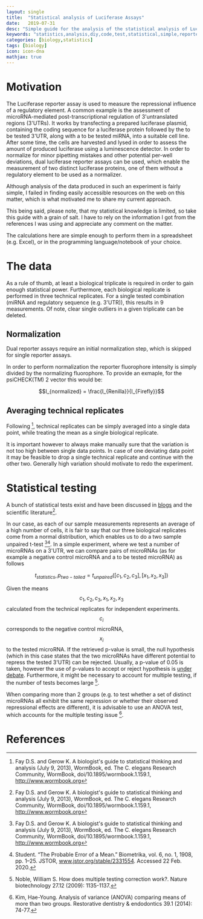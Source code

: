 ```yaml
---
layout: single
title:  "Statistical analysis of Luciferase Assays"
date:   2019-07-31
desc: "Simple guide for the analysis of the statistical analysis of Luciferase reporter assays"
keywords: "statistics,analysis,diy,code,test,statistical,simple,reporter"
categories: [biology,statistics]
tags: [biology]
icon: icon-dna
mathjax: true
---
```


# Motivation

The Luciferase reporter assay is used to measure the repressional influence of a regulatory element. A common example is the assessment of microRNA-mediated post-transcriptional regulation of 3'untranslated regions (3'UTRs). It works by transfecting a prepared luciferase plasmid, containing the coding sequence for a luciferase protein followed by the to be tested 3'UTR, along with a to be tested miRNA, into a suitable cell line. After some time, the cells are harvested and lysed in order to assess the amount of produced luciferase using a luminescence detector.
In order to normalize for minor pipetting mistakes and other potential per-well deviations, dual luciferase reporter assays can be used, which enable the measurement of two distinct luciferase proteins, one of them without a regulatory element to be used as a normalizer. 

Although analysis of the data produced in such an experiment is fairly simple, I failed in finding easily accessible resources on the web on this matter, which is what motivated me to share my current approach. 

This being said, please note, that my statistical knowledge is limited, so take this guide with a grain of salt. I have to rely on the information I got from the references I was using and appreciate any comment on the matter. 

The calculations here are simple enough to perform them in a spreadsheet (e.g. Excel), or in the programming language/notebook of your choice.

# The data

As a rule of thumb, at least a biological triplicate is required in order to gain enough statistical power. Furthermore, each biological replicate is performed in three technical replicates. For a single tested combination (miRNA and regulatory sequence (e.g. 3'UTR)), this results in 9 measurements. Of note, clear single outliers in a given triplicate can be deleted.

## Normalization

Dual reporter assays require an initial normalization step, which is skipped for single reporter assays.

In order to perform normalization the reporter fluorophore intensity is simply divided by the normalizing fluorophore. To provide an exmaple, for the psiCHECK(TM) 2 vector this would be:

$$I_{normalized} = \frac{I_{Renilla}}{I_{Firefly}}$$

## Averaging technical replicates

Following [^1], technical replicates can be simply averaged into a single data point, while treating the mean as a single biological replicate.

It is important however to always make manually sure that the variation is not too high between single data points. In case of one deviating data point it may be feasible to drop a single technical replicate and continue with the other two. Generally high variation should motivate to redo the experiment.

# Statistical testing

A bunch of statistical tests exist and have been discussed in [blogs](https://blog.minitab.com/blog/adventures-in-statistics-2/choosing-between-a-nonparametric-test-and-a-parametric-test) and the scientific literature[^1].

In our case, as each of our sample measurements represents an average of a high number of cells, it is fair to say that our three biological replicates come from a normal distribution, which enables us to do a two sample unpaired t-test [^1][^2]. In a simple experiment, where we test a number of microRNAs on a 3'UTR, we can compare pairs of microRNAs (as for example a negative control microRNA and a to be tested microRNA) as follows

$$t_{statistics}, p_{two-tailed} = t_{unpaired}([c_1, c_2, c_3], [x_1, x_2, x_3])$$

Given the means $$c_1, c_2, c_3, x_1, x_2, x_3$$ calculated from the technical replicates for independent experiments. $$c_i$$ corresponds to the negative control microRNA, $$x_i$$ to the tested microRNA. If the retrieved p-value is small, the null hypothesis (which in this case states that the two microRNAs have different potential to repress the tested 3'UTR) can be rejected. Usually, a p-value of 0.05 is taken, however the use of p-values to accept or reject hypothesis is [under debate](https://www.nature.com/news/scientific-method-statistical-errors-1.14700). Furthermore, it might be necessary to account for multiple testing, if the number of tests becomes large [^3].

When comparing more than 2 groups (e.g. to test whether a set of distinct microRNAs all exhibit the same repression or whether their observed repressional effects are different), it is advisable to use an ANOVA test, which accounts for the multiple testing issue [^4].

# References

[^1]: Fay D.S. and Gerow K. A biologist's guide to statistical thinking and analysis (July 9, 2013), WormBook, ed. The C. elegans Research Community, WormBook, doi/10.1895/wormbook.1.159.1, http://www.wormbook.org
[^2]: Student. “The Probable Error of a Mean.” Biometrika, vol. 6, no. 1, 1908, pp. 1–25. JSTOR, www.jstor.org/stable/2331554. Accessed 22 Feb. 2020.
[^3]: Noble, William S. How does multiple testing correction work?. Nature biotechnology 27.12 (2009): 1135-1137.
[^4]: Kim, Hae-Young. Analysis of variance (ANOVA) comparing means of more than two groups. Restorative dentistry & endodontics 39.1 (2014): 74-77.

